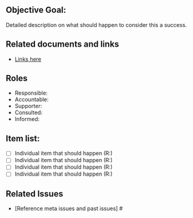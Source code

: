 ## Objective Goal:
Detailed description on what should happen to consider this a success.

## Related documents and links

* [Links here](/thelink)

## Roles

* Responsible:
* Accountable:
* Supporter:
* Consulted:
* Informed:

## Item list:
- [ ] Individual item that should happen (R:)
- [ ] Individual item that should happen (R:)
- [ ] Individual item that should happen (R:)
- [ ] Individual item that should happen (R:)

## Related Issues

* [Reference meta issues and past issues] #
